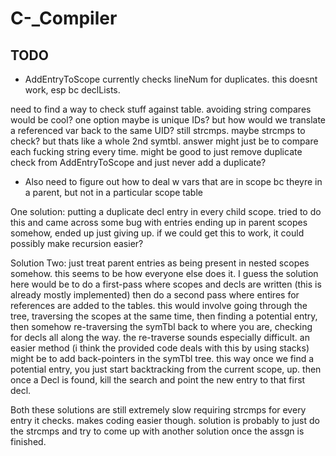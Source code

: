 # C-_Compiler

## TODO
* AddEntryToScope currently checks lineNum for duplicates. this doesnt work, esp bc declLists.

need to find a way to check stuff against table. avoiding string compares would be cool? one option maybe is unique IDs? but how would we translate a referenced var back to the same UID? still strcmps. maybe strcmps to check? but thats like a whole 2nd symtbl. answer might just be to compare each fucking string every time. might be good to just remove duplicate check from AddEntryToScope and just never add a duplicate?
* Also need to figure out how to deal w vars that are in scope bc theyre in a parent, but not in a particular scope table

One solution: putting a duplicate decl entry in every child scope. tried to do this and came across some bug with entries ending up in parent scopes somehow, ended up just giving up. if we could get this to work, it could possibly make recursion easier?

Solution Two: just treat parent entries as being present in nested scopes somehow. this seems to be how everyone else does it. I guess the solution here would be to do a first-pass where scopes and decls are written (this is already mostly implemented) then do a second pass where entires for references are added to the tables. this would involve going through the tree, traversing the scopes at the same time, then finding a potential entry, then somehow re-traversing the symTbl back to where you are, checking for decls all along the way. the re-traverse sounds especially difficult. an easier method (i think the provided code deals with this by using stacks) might be to add back-pointers in the symTbl tree. this way once we find a potential entry, you just start backtracking from the current scope, up. then once a Decl is found, kill the search and point the new entry to that first decl. 

Both these solutions are still extremely slow requiring strcmps for every entry it checks. makes coding easier though. solution is probably to just do the strcmps and try to come up with another solution once the assgn is finished.
